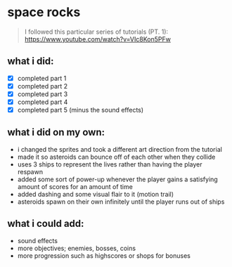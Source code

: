 # space rocks

> I followed this particular series of tutorials (PT. 1): https://www.youtube.com/watch?v=VIc8Kon5PFw

## what i did:
- [x] completed part 1
- [x] completed part 2
- [x] completed part 3
- [x] completed part 4
- [x] completed part 5 (minus the sound effects)

## what i did on my own:
* i changed the sprites and took a different art direction from the tutorial
* made it so asteroids can bounce off of each other when they collide
* uses 3 ships to represent the lives rather than having the player respawn
* added some sort of power-up whenever the player gains a satisfying amount of scores for an amount of time
* added dashing and some visual flair to it (motion trail)
* asteroids spawn on their own infinitely until the player runs out of ships

## what i could add:
* sound effects
* more objectives; enemies, bosses, coins
* more progression such as highscores or shops for bonuses